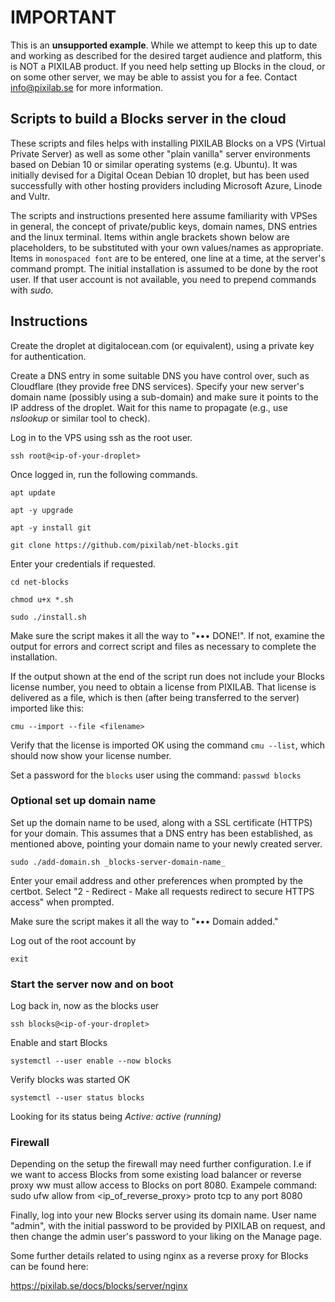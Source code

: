 # IMPORTANT

This is an **unsupported example**. While we attempt to keep this up to date and working as described for the desired target audience and platform, this is NOT a PIXILAB product. If you need help setting up Blocks in the cloud, or on some other server, we may be able to assist you for a fee. Contact info@pixilab.se for more information.

## Scripts to build a Blocks server in the cloud

These scripts and files helps with installing PIXILAB Blocks on a VPS (Virtual Private Server) as well as some other "plain vanilla" server environments based on Debian 10 or similar operating systems (e.g. Ubuntu). It was initially devised for a Digital Ocean Debian 10 droplet, but has been used successfully with other hosting providers including Microsoft Azure, Linode and Vultr.

The scripts and instructions presented here assume familiarity with VPSes in general, the concept of private/public keys, domain names, DNS entries and the linux terminal. Items within angle brackets shown below are placeholders, to be substituted with your own values/names as appropriate. Items in `monospaced font` are to be entered, one line at a time, at the server's command prompt. The initial installation is assumed to be done by the root user. If that user account is not available, you need to prepend  commands with *sudo*.

## Instructions
Create the droplet at digitalocean.com (or equivalent), using a private key for authentication.

Create a DNS entry in some suitable DNS you have control over, such as Cloudflare (they provide free DNS services). Specify your new server's domain name (possibly using a sub-domain) and make sure it points to the IP address of the droplet. Wait for this name to propagate (e.g., use *nslookup* or similar tool to check).

Log in to the VPS using ssh as the root user.

`ssh root@<ip-of-your-droplet>`

Once logged in, run the following commands.

`apt update`

`apt -y upgrade`

`apt -y install git`

`git clone https://github.com/pixilab/net-blocks.git`

Enter your credentials if requested.

`cd net-blocks`

`chmod u+x *.sh`

`sudo ./install.sh`

Make sure the script makes it all the way to "••• DONE!". If not, examine the output for errors and correct script and files as necessary to complete the installation.

If the output shown at the end of the script run does not include your Blocks license number, you need to obtain a license from PIXILAB. That license is delivered as a file, which is then (after being transferred to the server) imported like this:

`cmu --import --file <filename>`

Verify that the license is imported OK using the command `cmu --list`, which should now show your license number.

Set a password for the `blocks` user using the command:
`passwd blocks`


### Optional set up domain name
Set up the domain name to be used, along with a SSL certificate (HTTPS) for your domain. This assumes that a DNS entry has been established, as mentioned above, pointing your domain name to your newly created server.


`sudo ./add-domain.sh _blocks-server-domain-name_`

Enter your email address and other preferences when prompted by the certbot. Select "2 - Redirect - Make all requests redirect to secure HTTPS access" when prompted.

Make sure the script makes it all the way to "••• Domain added."

Log out of the root account by

`exit`


### Start the server now and on boot

Log back in, now as the blocks user

`ssh blocks@<ip-of-your-droplet>`

Enable and start Blocks

`systemctl --user enable --now blocks`

Verify blocks was started OK

`systemctl --user status blocks`

Looking for its status being _Active: active (running)_

### Firewall
Depending on the setup the firewall may need further configuration.  I.e if we want to access Blocks from some existing load balancer or reverse proxy ww must allow access to Blocks on port 8080. 
Exampele command:
sudo ufw allow from <ip_of_reverse_proxy> proto tcp to any port 8080


Finally, log into your new Blocks server using its domain name. User name "admin", with the initial password to be provided by PIXILAB on request, and then change the admin user's password to your liking on the Manage page.

Some further details related to using nginx as a reverse proxy for Blocks can be found here:

https://pixilab.se/docs/blocks/server/nginx
